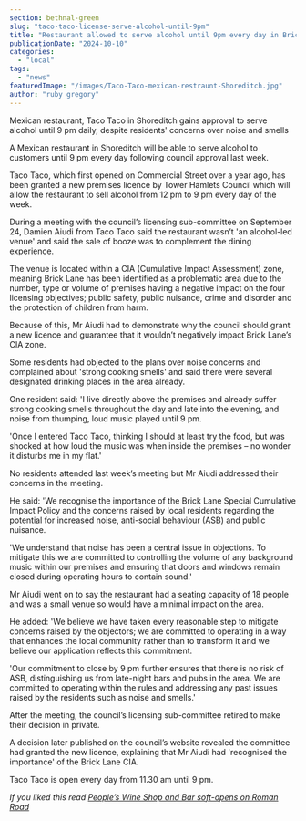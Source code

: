 ```yaml
---
section: bethnal-green
slug: "taco-taco-license-serve-alcohol-until-9pm"
title: "Restaurant allowed to serve alcohol until 9pm every day in Brick Lane's Cumulative Impact Assessment zone"
publicationDate: "2024-10-10"
categories: 
  - "local"
tags: 
  - "news"
featuredImage: "/images/Taco-Taco-mexican-restraunt-Shoreditch.jpg"
author: "ruby gregory"
---
```


Mexican restaurant, Taco Taco in Shoreditch gains approval to serve alcohol until 9 pm daily, despite residents' concerns over noise and smells

A Mexican restaurant in Shoreditch will be able to serve alcohol to customers until 9 pm every day following council approval last week.

Taco Taco, which first opened on Commercial Street over a year ago, has been granted a new premises licence by Tower Hamlets Council which will allow the restaurant to sell alcohol from 12 pm to 9 pm every day of the week.

During a meeting with the council’s licensing sub-committee on September 24, Damien Aiudi from Taco Taco said the restaurant wasn’t 'an alcohol-led venue' and said the sale of booze was to complement the dining experience.

The venue is located within a CIA (Cumulative Impact Assessment) zone, meaning Brick Lane has been identified as a problematic area due to the number, type or volume of premises having a negative impact on the four licensing objectives; public safety, public nuisance, crime and disorder and the protection of children from harm.

Because of this, Mr Aiudi had to demonstrate why the council should grant a new licence and guarantee that it wouldn’t negatively impact Brick Lane’s CIA zone.

Some residents had objected to the plans over noise concerns and complained about 'strong cooking smells' and said there were several designated drinking places in the area already.

One resident said: 'I live directly above the premises and already suffer strong cooking smells throughout the day and late into the evening, and noise from thumping, loud music played until 9 pm.

'Once I entered Taco Taco, thinking I should at least try the food, but was shocked at how loud the music was when inside the premises – no wonder it disturbs me in my flat.'

No residents attended last week’s meeting but Mr Aiudi addressed their concerns in the meeting.

  
He said: 'We recognise the importance of the Brick Lane Special Cumulative Impact Policy and the concerns raised by local residents regarding the potential for increased noise, anti-social behaviour (ASB) and public nuisance.

'We understand that noise has been a central issue in objections. To mitigate this we are committed to controlling the volume of any background music within our premises and ensuring that doors and windows remain closed during operating hours to contain sound.'

Mr Aiudi went on to say the restaurant had a seating capacity of 18 people and was a small venue so would have a minimal impact on the area.

He added: 'We believe we have taken every reasonable step to mitigate concerns raised by the objectors; we are committed to operating in a way that enhances the local community rather than to transform it and we believe our application reflects this commitment.

'Our commitment to close by 9 pm further ensures that there is no risk of ASB, distinguishing us from late-night bars and pubs in the area. We are committed to operating within the rules and addressing any past issues raised by the residents such as noise and smells.'

After the meeting, the council’s licensing sub-committee retired to make their decision in private.

A decision later published on the council’s website revealed the committee had granted the new licence, explaining that Mr Aiudi had 'recognised the importance' of the Brick Lane CIA.

Taco Taco is open every day from 11.30 am until 9 pm.

_If you liked this read [People’s Wine Shop and Bar soft-opens on Roman Road](https://romanroadlondon.com/peoples-wine-bar-bow-shop-opens/)_
